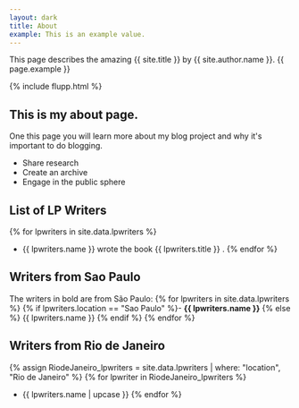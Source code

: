 ```yaml
---
layout: dark
title: About
example: This is an example value.
---
```



This page describes the amazing {{ site.title }} by {{ site.author.name }}.
{{ page.example }}

{% include flupp.html %}

## This is my about page.

One this page you will learn more about my blog project and why it's important to do blogging.

- Share research
- Create an archive
- Engage in the public sphere

## List of LP Writers

{% for lpwriters in site.data.lpwriters %}
- {{ lpwriters.name }} wrote the book {{ lpwriters.title }} .
{% endfor %}

## Writers from Sao Paulo

The writers in bold are from São Paulo:
{% for lpwriters in site.data.lpwriters %}
{% if lpwriters.location == "Sao Paulo" %}- <strong style="color: {{ lpwriters.color }};">{{ lpwriters.name }}</strong>
{% else %} {{ lpwriters.name }}
{% endif %}
{% endfor %}

## Writers from Rio de Janeiro

{% assign RiodeJaneiro_lpwriters = site.data.lpwriters | where: "location", "Rio de Janeiro" %}
{% for lpwriter in RiodeJaneiro_lpwriters %}
- {{ lpwriters.name | upcase }}
{% endfor %}
